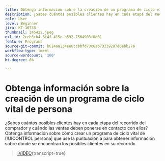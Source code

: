 ```yaml
---
title: Obtenga información sobre la creación de un programa de ciclo vital de persona
description: ¿Sabes cuántos posibles clientes hay en cada etapa del recorrido del comprador y cuándo las ventas deben ponerse en contacto con ellos? Obtenga información sobre cómo crear un programa de ciclo vital de [!UICONTROL persona] que use la puntuación a para obtener información sobre dónde se encuentran los posibles clientes en su recorrido.
role: User
level: Beginner
jira: KT-10738
thumbnail: 345422.jpeg
exl-id: 2ccb3cb4-3f4f-415c-b592-7504903f0d81
feature: Programs
source-git-commit: b614aa134ee0ccbbfd70c6ab73339287d6ebb27a
workflow-type: tm+mt
source-wordcount: '100'
ht-degree: 0%

---
```


# Obtenga información sobre la creación de un programa de ciclo vital de persona

¿Sabes cuántos posibles clientes hay en cada etapa del recorrido del comprador y cuándo las ventas deben ponerse en contacto con ellos? Obtenga información sobre cómo crear un programa de ciclo vital de [!UICONTROL persona] que use la puntuación a para obtener información sobre dónde se encuentran los posibles clientes en su recorrido.

>[!VIDEO](https://video.tv.adobe.com/v/3412253/?quality=12&learn=on&captions=spa){transcript=true}
